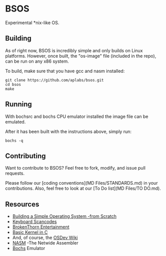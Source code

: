 BSOS
===

Experimental \*nix-like OS.

## Building
As of right now, BSOS is incredibly simple and only builds on Linux  platforms.
However, once built, the "os-image" file (included in the repo), can be run on any x86 system.

To build, make sure that you have gcc and nasm installed:
```
git clone https://github.com/aplabs/bsos.git
cd bsos
make
```

## Running
With bochsrc and bochs CPU emulator installed the image file can be emulated.

After it has been built with the instructions above, simply run:
```
bochs -q
```

## Contributing
Want to contribute to BSOS? Feel free to fork, modify, and issue pull requests.

Please follow our [coding conventions](MD Files/STANDARDS.md) in your contributions.
Also, feel free to look at our [To Do list](MD Files/TO DO.md).

## Resources
* [Building a Simple Operating System -from Scratch](http://www.cs.bham.ac.uk/~exr/lectures/opsys/10_11/lectures/os-dev.pdf)
* [Keyboard Scancodes](http://flint.cs.yale.edu/cs422/doc/art-of-asm/pdf/APNDXC.PDF)
* [BrokenThorn Entertainment](http://www.brokenthorn.com/Resources/)
* [Basic Kernel in C](http://www.cs.vu.nl/~herbertb/misc/basickernel.pdf)
* And, of course, the [OSDev Wiki](http://wiki.osdev.org/)
* [NASM](http://www.nasm.us/) -The Netwide Assembler
* [Bochs](http://bochs.sourceforge.net/) Emulator
